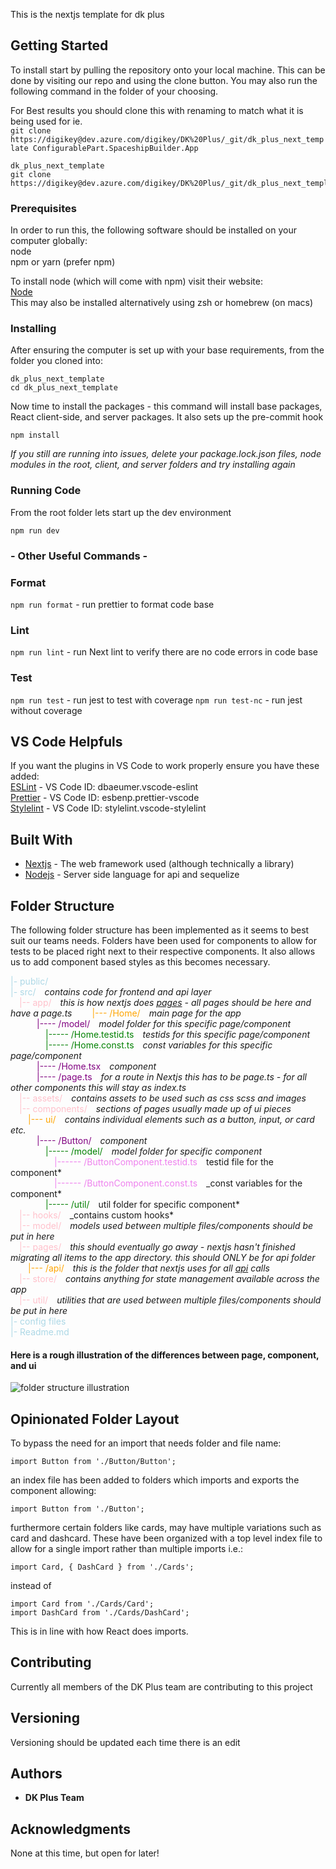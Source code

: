 This is the nextjs template for dk plus

## Getting Started

To install start by pulling the repository onto your local machine. This can be done by visiting our repo and using the clone button.
You may also run the following command in the folder of your choosing.

For Best results you should clone this with renaming to match what it is being used for ie.  
`git clone https://digikey@dev.azure.com/digikey/DK%20Plus/_git/dk_plus_next_template ConfigurablePart.SpaceshipBuilder.App`

```
dk_plus_next_template
git clone https://digikey@dev.azure.com/digikey/DK%20Plus/_git/dk_plus_next_template
```

### Prerequisites

In order to run this, the following software should be installed on your computer globally:  
node  
npm or yarn (prefer npm)

To install node (which will come with npm) visit their website:  
[Node](https://nodejs.dev/)  
This may also be installed alternatively using zsh or homebrew (on macs)

### Installing

After ensuring the computer is set up with your base requirements, from the folder you cloned into:

```
dk_plus_next_template
cd dk_plus_next_template
```

Now time to install the packages - this command will install base packages, React client-side, and server packages. It also sets up the pre-commit hook

```
npm install
```

_If you still are running into issues, delete your package.lock.json files, node modules in the root, client, and server folders and try installing again_

### Running Code

From the root folder lets start up the dev environment

```
npm run dev
```

### - Other Useful Commands -

### Format

`npm run format` - run prettier to format code base

### Lint

`npm run lint` - run Next lint to verify there are no code errors in code base

### Test

`npm run test` - run jest to test with coverage
`npm run test-nc` - run jest without coverage

## VS Code Helpfuls

If you want the plugins in VS Code to work properly ensure you have these added:  
[ESLint](https://marketplace.visualstudio.com/items?itemName=dbaeumer.vscode-eslint) - VS Code ID: dbaeumer.vscode-eslint  
[Prettier](https://marketplace.visualstudio.com/items?itemName=esbenp.prettier-vscode) - VS Code ID: esbenp.prettier-vscode  
[Stylelint](https://marketplace.visualstudio.com/items?itemName=stylelint.vscode-stylelint) - VS Code ID: stylelint.vscode-stylelint

## Built With

-   [Nextjs](https://nextjs.org/) - The web framework used (although technically a library)
-   [Nodejs](https://nodejs.org/en/) - Server side language for api and sequelize

## Folder Structure

The following folder structure has been implemented as it seems to best suit our teams needs. Folders have been used for components to allow for tests to be placed right next to their respective components. It also allows us to add component based styles as this becomes necessary.

<span style="color:lightblue">|- public/</span>  
<span style="color:lightblue">|- src/</span>&emsp;_contains code for frontend and api layer_  
<span style="color:pink">&emsp;|-- app/</span>&emsp;_this is how nextjs does <a href="https://nextjs.org/docs/app/building-your-application/routing/defining-routes">pages</a> - all pages should be here and have a page.ts_
<span style="color:orange">&emsp;&emsp;|--- /Home/</span>&emsp;_main page for the app_  
<span style="color:purple">&emsp;&emsp;&emsp;|---- /model/</span>&emsp;_model folder for this specific page/component_  
<span style="color:green">&emsp;&emsp;&emsp;&emsp;|----- /Home.testid.ts</span>&emsp;_testids for this specific page/component_  
<span style="color:green">&emsp;&emsp;&emsp;&emsp;|----- /Home.const.ts</span>&emsp;_const variables for this specific page/component_  
<span style="color:purple">&emsp;&emsp;&emsp;|---- /Home.tsx</span>&emsp;_component_  
<span style="color:purple">&emsp;&emsp;&emsp;|---- /page.ts</span>&emsp;_for a route in Nextjs this has to be page.ts - for all other components this will stay as index.ts_  
<span style="color:pink">&emsp;|-- assets/</span>&emsp;_contains assets to be used such as css scss and images_  
<span style="color:pink">&emsp;|-- components/</span>&emsp;_sections of pages usually made up of ui pieces_  
<span style="color:orange">&emsp;&emsp;|--- ui/</span>&emsp;_contains individual elements such as a button, input, or card etc._  
<span style="color:purple">&emsp;&emsp;&emsp;|---- /Button/</span>&emsp;_component_  
<span style="color:green">&emsp;&emsp;&emsp;&emsp;|----- /model/</span>&emsp;_model folder for specific component_  
<span style="color:violet">&emsp;&emsp;&emsp;&emsp;&emsp;|------ /ButtonComponent.testid.ts</span>&emsp;testid file for the component*  
<span style="color:violet">&emsp;&emsp;&emsp;&emsp;&emsp;|------ /ButtonComponent.const.ts</span>&emsp;\_const variables for the component*  
<span style="color:green">&emsp;&emsp;&emsp;&emsp;|----- /util/</span>&emsp;util folder for specific component*  
<span style="color:pink">&emsp;|-- hooks/</span>&emsp;\_contains custom hooks*  
<span style="color:pink">&emsp;|-- model/</span>&emsp;_models used between multiple files/components should be put in here_  
<span style="color:pink">&emsp;|-- pages/</span>&emsp;_this should eventually go away - nextjs hasn't finished migrating all items to the app directory. this should ONLY be for api folder_
<span style="color:orange">&emsp;&emsp;|--- /api/</span>&emsp;_this is the folder that nextjs uses for all <a href="https://nextjs.org/docs/app/building-your-application/routing/route-handlers">api</a> calls_  
<span style="color:pink">&emsp;|-- store/</span>&emsp;_contains anything for state management available across the app_  
<span style="color:pink">&emsp;|-- util/</span>&emsp;_utilities that are used between multiple files/components should be put in here_  
<span style="color:lightblue">|- config files</span>  
<span style="color:lightblue">|- Readme.md</span>

#### Here is a rough illustration of the differences between page, component, and ui

![folder structure illustration](/src/assets/images/folder-structure.png)

## Opinionated Folder Layout

To bypass the need for an import that needs folder and file name:

```
import Button from './Button/Button';
```

an index file has been added to folders which imports and exports the component allowing:

```
import Button from './Button';
```

furthermore certain folders like cards, may have multiple variations such as card and dashcard. These have been organized with a top level index file to allow for a single import rather than multiple imports i.e.:

```
import Card, { DashCard } from './Cards';
```

instead of

```
import Card from './Cards/Card';
import DashCard from './Cards/DashCard';
```

This is in line with how React does imports.

## Contributing

Currently all members of the DK Plus team are contributing to this project

## Versioning

Versioning should be updated each time there is an edit

## Authors

-   **DK Plus Team**

## Acknowledgments

None at this time, but open for later!
